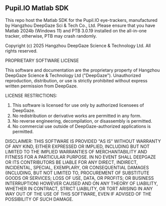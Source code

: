 ## Pupil.IO Matlab SDK

This repo host the Matlab SDK for the Pupil.IO eye-trackers, manufactured by Hangzhou DeepGaze Sci & Tech Co., Ltd. Please ensure that you have Matlab 2024b (Windows 11) and PTB 3.0.19 installed on the all-in-one tracker, otherwise, PTB may crash randomly.

Copyright (c) 2025 Hangzhou DeepGaze Science & Technology Ltd.
All rights reserved.

PROPRIETARY SOFTWARE LICENSE

This software and documentation are the proprietary property of Hangzhou 
DeepGaze Science & Technology Ltd ("DeepGaze"). Unauthorized reproduction,
distribution, or use is strictly prohibited without express written
permission from DeepGaze.

LICENSE RESTRICTIONS:
1. This software is licensed for use only by authorized licensees of DeepGaze.
2. No redistribution or derivative works are permitted in any form.
3. No reverse engineering, decompilation, or disassembly is permitted.
4. No commercial use outside of DeepGaze-authorized applications is permitted.

DISCLAIMER:
THIS SOFTWARE IS PROVIDED "AS IS" WITHOUT WARRANTY OF ANY KIND, EITHER
EXPRESSED OR IMPLIED, INCLUDING BUT NOT LIMITED TO THE IMPLIED WARRANTIES
OF MERCHANTABILITY AND FITNESS FOR A PARTICULAR PURPOSE. IN NO EVENT SHALL
DEEPGAZE OR ITS CONTRIBUTORS BE LIABLE FOR ANY DIRECT, INDIRECT, INCIDENTAL,
SPECIAL, EXEMPLARY, OR CONSEQUENTIAL DAMAGES (INCLUDING, BUT NOT LIMITED TO,
PROCUREMENT OF SUBSTITUTE GOODS OR SERVICES; LOSS OF USE, DATA, OR PROFITS;
OR BUSINESS INTERRUPTION) HOWEVER CAUSED AND ON ANY THEORY OF LIABILITY,
WHETHER IN CONTRACT, STRICT LIABILITY, OR TORT ARISING IN ANY WAY OUT OF
THE USE OF THIS SOFTWARE, EVEN IF ADVISED OF THE POSSIBILITY OF SUCH DAMAGE.


